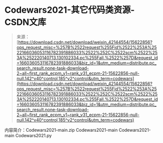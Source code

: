 <!--yml
category: codewars
date: 2022-08-13 11:31:52
-->

# Codewars2021-其它代码类资源-CSDN文库

> 来源：[https://download.csdn.net/download/weixin_42144554/15622856?ops_request_misc=%257B%2522request%255Fid%2522%253A%2522166036053116782391886033%2522%252C%2522scm%2522%253A%252220140713.130102334.pc%255Fall.%2522%257D&request_id=166036053116782391886033&biz_id=1&utm_medium=distribute.pc_search_result.none-task-download-2~all~first_rank_ecpm_v1~rank_v31_ecpm-21-15622856-null-null.142^v40^control,185^v2^control&utm_term=codewars](https://download.csdn.net/download/weixin_42144554/15622856?ops_request_misc=%257B%2522request%255Fid%2522%253A%2522166036053116782391886033%2522%252C%2522scm%2522%253A%252220140713.130102334.pc%255Fall.%2522%257D&request_id=166036053116782391886033&biz_id=1&utm_medium=distribute.pc_search_result.none-task-download-2~all~first_rank_ecpm_v1~rank_v31_ecpm-21-15622856-null-null.142^v40^control,185^v2^control&utm_term=codewars)

内容简介：Codewars2021-main.zip Codewars2021-main Codewars2021-main Codewars2021.py